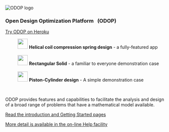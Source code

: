 ![ODOP logo](./client/public/favicon.ico "ODOP logo") 
### Open Design Optimization Platform &nbsp; (ODOP)

[Try ODOP on Heroku](https://odop.herokuapp.com/)   

&nbsp; &nbsp; &nbsp; &nbsp; &nbsp; <img height="32" src="./client/public/designtypes/Spring/favicon.ico"> 
<b>Helical coil compression spring design</b> - a fully-featured app    
<br />
&nbsp; &nbsp; &nbsp; &nbsp; &nbsp; <img height="32" src="./client/public/designtypes/Solid/favicon.ico"> 
<b>Rectangular Solid</b> - a familiar to everyone demonstration case   
<br />
&nbsp; &nbsp; &nbsp; &nbsp; &nbsp; <img height="32" src="./client/public/designtypes/Piston-Cylinder/favicon.ico"> 
<b>Piston-Cylinder design</b> - A simple demonstration case   

&nbsp;

ODOP provides features and capabilities to facilitate the analysis and design 
of a broad range of problems that have a mathematical model available. 

[Read the introduction and Getting Started pages](https://thegrumpys.github.io/odop/About/Intro)   

[More detail is available in the on-line Help facility](https://thegrumpys.github.io/odop/Help)   

